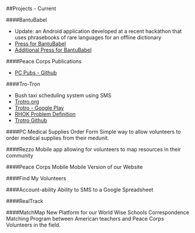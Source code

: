 ##Projects - Current 

####BantuBabel
* Update: an Android application developed at a recent hackathon that uses phrasebooks of rare languages for an offline dictionary
* [Press for BantuBabel](http://techmoran.com/2013/04/01/peace-corps-volunteers-create-bantu-babel-mobile-app-for-seven-local-languages-in-zambia/)
* [Additional Press for BantuBabel](http://bongohive.co.zm/blog/bantu-babel-african-language-translation-app-now-available-on-google-play/)

####Peace Corps Publications
* [PC Pubs - Github](https://github.com/PeaceCorps/PeaceCorps)

####Tro-Tron
* Bush taxi scheduling system using SMS
* [Trotro.org](http://www.trotro.org/)
* [Trotro - Google Play](https://play.google.com/store/apps/details?id=org.trotro&feature=search_result#?t=W251bGwsMSwyLDEsIm9yZy50cm90cm8iXQ..)
* [RHOK Problem Definition](http://www.rhok.org/problems/no-more-tro-tro-uble-public-transportation-app-lose-wait-sms-efficiency-app)
* [Trotro Github](https://github.com/meep366/TroTro)

####PC Medical Supplies Order Form
Simple way to allow volunteers to order medical supplies from their medunit.

####Rezzo
Mobile app allowing for volunteers to map resources in their community

####Peace Corps Mobile
Mobile Version of our Website

####Find My Volunteers

####Account-ability
Ability to SMS to a Google Spreadsheet

####RealTrack


####MatchMap
New Platform for our World Wise Schools Correspondence Matching Program between American teachers and Peace Corps Volunteers in the field. 



